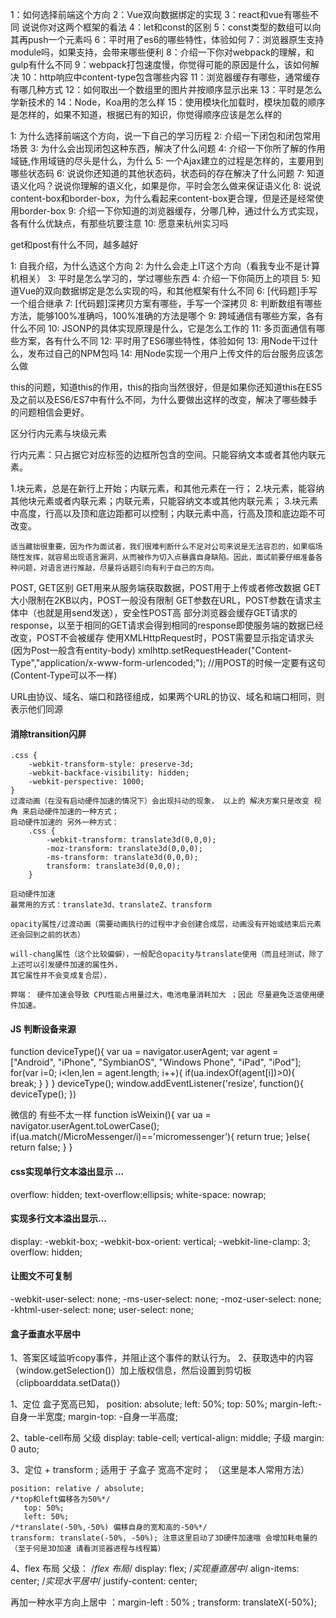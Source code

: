 1：如何选择前端这个方向
2：Vue双向数据绑定的实现
3：react和vue有哪些不同 说说你对这两个框架的看法
4：let和const的区别
5：const类型的数组可以向其再push一个元素吗
6：平时用了es6的哪些特性，体验如何
7：浏览器原生支持module吗，如果支持，会带来哪些便利
8：介绍一下你对webpack的理解，和gulp有什么不同
9：webpack打包速度慢，你觉得可能的原因是什么，该如何解决
10：http响应中content-type包含哪些内容
11：浏览器缓存有哪些，通常缓存有哪几种方式
12：如何取出一个数组里的图片并按顺序显示出来
13：平时是怎么学新技术的
14：Node，Koa用的怎么样
15：使用模块化加载时，模块加载的顺序是怎样的，如果不知道，根据已有的知识，你觉得顺序应该是怎么样的




1: 为什么选择前端这个方向，说一下自己的学习历程
2: 介绍一下闭包和闭包常用场景
3: 为什么会出现闭包这种东西，解决了什么问题
4: 介绍一下你所了解的作用域链,作用域链的尽头是什么，为什么
5: 一个Ajax建立的过程是怎样的，主要用到哪些状态码
6: 说说你还知道的其他状态码，状态码的存在解决了什么问题
7: 知道语义化吗？说说你理解的语义化，如果是你，平时会怎么做来保证语义化
8: 说说content-box和border-box，为什么看起来content-box更合理，但是还是经常使用border-box
9: 介绍一下你知道的浏览器缓存，分哪几种，通过什么方式实现，各有什么优缺点，有那些坑要注意
10: 愿意来杭州实习吗

get和post有什么不同，越多越好


1: 自我介绍，为什么选这个方向
2: 为什么会走上IT这个方向（看我专业不是计算机相关）
3: 平时是怎么学习的，学过哪些东西
4: 介绍一下你简历上的项目
5: 知道Vue的双向数据绑定是怎么实现的吗，和其他框架有什么不同
6: [代码题]手写一个组合继承
7: [代码题]深拷贝方案有哪些，手写一个深拷贝
8: 判断数组有哪些方法，能够100%准确吗，100%准确的方法是哪个
9: 跨域通信有哪些方案，各有什么不同
10: JSONP的具体实现原理是什么，它是怎么工作的
11: 多页面通信有哪些方案，各有什么不同
12: 平时用了ES6哪些特性，体验如何
13: 用Node干过什么，发布过自己的NPM包吗
14: 用Node实现一个用户上传文件的后台服务应该怎么做


this的问题，知道this的作用，this的指向当然很好，但是如果你还知道this在ES5及之前以及ES6/ES7中有什么不同，为什么要做出这样的改变，解决了哪些棘手的问题相信会更好。



区分行内元素与块级元素




行内元素：只占据它对应标签的边框所包含的空间。只能容纳文本或者其他内联元素。

1.块元素，总是在新行上开始；内联元素，和其他元素在一行；
2.块元素，能容纳其他块元素或者内联元素；内联元素，只能容纳文本或其他内联元素；
3.块元素中高度，行高以及顶和底边距都可以控制；内联元素中高，行高及顶和底边距不可改变。

    适当藏拙很重要，因为作为面试者，我们很难判断什么不足对公司来说是无法容忍的，如果临场随性发挥，就容易出现语言漏洞，从而被作为切入点暴露自身缺陷。因此，面试前要仔细准备各种问题，对语言进行推敲，尽量将话题引向有利于自己的方向。

POST, GET区别
GET用来从服务端获取数据，POST用于上传或者修改数据
GET大小限制在2KB以内，POST一般没有限制
GET参数在URL，POST参数在请求主体中（也就是用send发送），安全性POST高
部分浏览器会缓存GET请求的response，以至于相同的GET请求会得到相同的response即使服务端的数据已经改变，POST不会被缓存
使用XMLHttpRequest时，POST需要显示指定请求头(因为Post一般含有entity-body)
xmlhttp.setRequestHeader("Content-Type","application/x-www-form-urlencoded;"); //用POST的时候一定要有这句 (Content-Type可以不一样)

URL由协议、域名、端口和路径组成，如果两个URL的协议、域名和端口相同，则表示他们同源




####  消除transition闪屏
    .css {
        -webkit-transform-style: preserve-3d;
        -webkit-backface-visibility: hidden;
        -webkit-perspective: 1000;
    }
    过渡动画（在没有启动硬件加速的情况下）会出现抖动的现象， 以上的 解决方案只是改变 视角 来启动硬件加速的一种方式；
    启动硬件加速的 另外一种方式： 
        .css {
            -webkit-transform: translate3d(0,0,0);
            -moz-transform: translate3d(0,0,0);
            -ms-transform: translate3d(0,0,0);
            transform: translate3d(0,0,0);
        }
    
    启动硬件加速
    最常用的方式：translate3d、translateZ、transform

    opacity属性/过渡动画（需要动画执行的过程中才会创建合成层，动画没有开始或结束后元素还会回到之前的状态）

    will-chang属性（这个比较偏僻），一般配合opacity与translate使用（而且经测试，除了上述可以引发硬件加速的属性外，
    其它属性并不会变成复合层），

    弊端： 硬件加速会导致 CPU性能占用量过大，电池电量消耗加大 ；因此 尽量避免泛滥使用硬件加速。



#### JS 判断设备来源
function deviceType(){
    var ua = navigator.userAgent;
    var agent = ["Android", "iPhone", "SymbianOS", "Windows Phone", "iPad", "iPod"];    
    for(var i=0; i<len,len = agent.length; i++){
        if(ua.indexOf(agent[i])>0){         
            break;
        }
    }
}
deviceType();
window.addEventListener('resize', function(){
    deviceType();
})


微信的 有些不太一样
function isWeixin(){
    var ua = navigator.userAgent.toLowerCase();
    if(ua.match(/MicroMessenger/i)=='micromessenger'){
        return true;
    }else{
        return false;
    }
}



#### css实现单行文本溢出显示 ...

overflow: hidden;
text-overflow:ellipsis;
white-space: nowrap;



#### 实现多行文本溢出显示...
display: -webkit-box;
-webkit-box-orient: vertical;
-webkit-line-clamp: 3;
overflow: hidden;


#### 让图文不可复制

-webkit-user-select: none; 
-ms-user-select: none;
-moz-user-select: none;
-khtml-user-select: none;
user-select: none;



#### 盒子垂直水平居中
1、答案区域监听copy事件，并阻止这个事件的默认行为。
2、获取选中的内容（window.getSelection()）加上版权信息，然后设置到剪切板（clipboarddata.setData()）


1、定位 盒子宽高已知， position: absolute; left: 50%; top: 50%; margin-left:-自身一半宽度; margin-top: -自身一半高度;

2、table-cell布局 父级 display: table-cell; vertical-align: middle;  子级 margin: 0 auto;

3、定位 + transform ; 适用于 子盒子 宽高不定时； （这里是本人常用方法）
    
    position: relative / absolute;
    /*top和left偏移各为50%*/
       top: 50%;
       left: 50%;
    /*translate(-50%,-50%) 偏移自身的宽和高的-50%*/
    transform: translate(-50%, -50%); 注意这里启动了3D硬件加速哦 会增加耗电量的 （至于何是3D加速 请看浏览器进程与线程篇）

4、flex 布局
    父级： 
        /*flex 布局*/
        display: flex;
        /*实现垂直居中*/
        align-items: center;
        /*实现水平居中*/
        justify-content: center;

再加一种水平方向上居中 ：margin-left : 50% ; transform: translateX(-50%);


